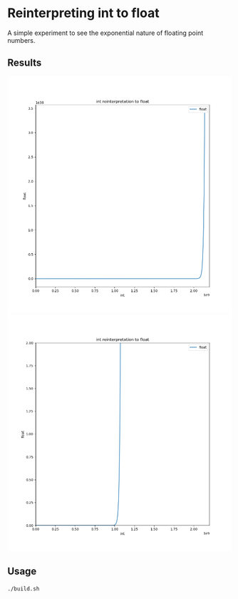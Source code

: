 # Reinterpreting int to float

A simple experiment to see the exponential nature of floating point numbers.

## Results

![result1](float_int.png)
![result_limited](float_int_limited.png)

## Usage

```bash
./build.sh
```
